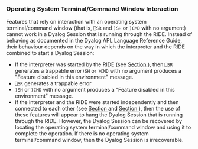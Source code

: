 



### Operating System Terminal/Command Window Interaction


Features that rely on interaction with an operating system terminal/command window (that is, `⎕SR` and `)SH` or `)CMD` with no argument) cannot work in a Dyalog Session that is running through the RIDE. Instead of behaving as documented in the Dyalog APL Language Reference Guide, their behaviour depends on the way in which the interpreter and the RIDE combined to start a Dyalog Session:

- If the interpreter was started by the RIDE (see [Section ](type_start.md#)), then:`⎕SR` generates a trappable error`)SH` or `)CMD` with no argument produces a "Feature disabled in this environment" message.
- `⎕SR` generates a trappable error
- `)SH` or `)CMD` with no argument produces a "Feature disabled in this environment" message.
- If the interpreter and the RIDE were started independently and then connected to each other (see [Section ](type_connect.md#) and [Section ](type_listen.md#)), then the use of these features will appear to hang the Dyalog Session that is running through the RIDE. However, the Dyalog Session can be recovered by locating the operating system terminal/command window and using it to complete the operation. If there is no operating system terminal/command window, then the Dyalog Session is irrecoverable.

